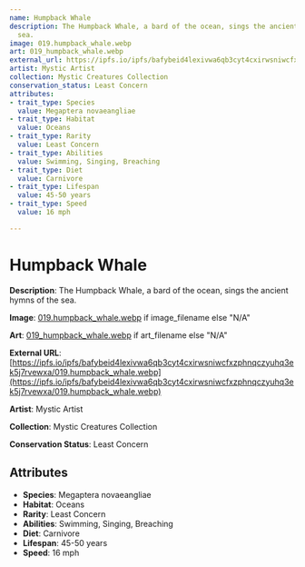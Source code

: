 ```yaml
---
name: Humpback Whale
description: The Humpback Whale, a bard of the ocean, sings the ancient hymns of the
  sea.
image: 019.humpback_whale.webp
art: 019_humpback_whale.webp
external_url: https://ipfs.io/ipfs/bafybeid4lexivwa6qb3cyt4cxirwsniwcfxzphnqczyuhq3ek5j7rvewxa/019.humpback_whale.webp
artist: Mystic Artist
collection: Mystic Creatures Collection
conservation_status: Least Concern
attributes:
- trait_type: Species
  value: Megaptera novaeangliae
- trait_type: Habitat
  value: Oceans
- trait_type: Rarity
  value: Least Concern
- trait_type: Abilities
  value: Swimming, Singing, Breaching
- trait_type: Diet
  value: Carnivore
- trait_type: Lifespan
  value: 45-50 years
- trait_type: Speed
  value: 16 mph

---
```


# Humpback Whale

**Description**: The Humpback Whale, a bard of the ocean, sings the ancient hymns of the sea.

**Image**: [019.humpback_whale.webp](./019.humpback_whale.webp) if image_filename else "N/A"

**Art**: [019_humpback_whale.webp](./019_humpback_whale.webp) if art_filename else "N/A"

**External URL**: [https://ipfs.io/ipfs/bafybeid4lexivwa6qb3cyt4cxirwsniwcfxzphnqczyuhq3ek5j7rvewxa/019.humpback_whale.webp](https://ipfs.io/ipfs/bafybeid4lexivwa6qb3cyt4cxirwsniwcfxzphnqczyuhq3ek5j7rvewxa/019.humpback_whale.webp)

**Artist**: Mystic Artist

**Collection**: Mystic Creatures Collection

**Conservation Status**: Least Concern

## Attributes
- **Species**: Megaptera novaeangliae
- **Habitat**: Oceans
- **Rarity**: Least Concern
- **Abilities**: Swimming, Singing, Breaching
- **Diet**: Carnivore
- **Lifespan**: 45-50 years
- **Speed**: 16 mph
